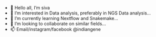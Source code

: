 - 👋 Hello all, I’m siva
- 👀 I’m interested in Data analysis, preferably in NGS Data analysis...
- 🌱 I’m currently learning Nextflow and Snakemake...
- 💞️ I’m looking to collaborate on similar fields...
- 📫 Email/instagram/facebook @indiangene

<!---
sivkri/sivkri is a ✨ special ✨ repository because its `README.md` (this file) appears on your GitHub profile.
You can click the Preview link to take a look at your changes.
--->
